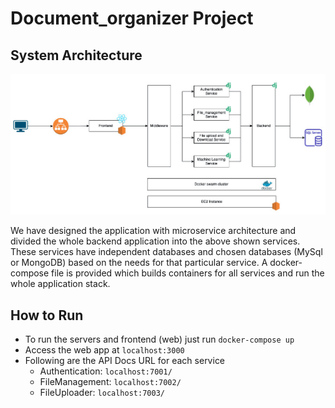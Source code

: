 # Document_organizer Project


## System Architecture
![System Architecture](Proj_arch.jpeg)

We have designed the application with microservice architecture and divided the whole backend application into the above shown services. These services have independent databases and chosen databases (MySql or MongoDB) based on the needs for that particular service. A docker-compose file is provided which builds containers for all services and run the whole application stack.


## How to Run
* To run the servers and frontend (web) just run `docker-compose up`
* Access the web app at `localhost:3000`
* Following are the API Docs URL for each service
    - Authentication: `localhost:7001/`
    - FileManagement: `localhost:7002/`
    - FileUploader: `localhost:7003/`

